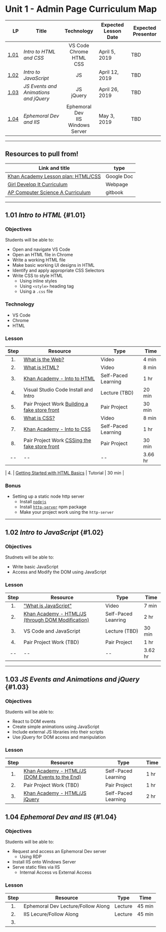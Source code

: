# Unit 1 - Admin Page Curriculum Map

| LP | Title | Technology | Expected Lesson Date | Expected Presentor |
|---:|---|:---:|---|---|
| [1.01](#1.01) | _Intro to HTML and CSS_ | VS Code<br>Chrome<br>HTML<br>CSS | April 5, 2019 | TBD |
| [1.02](#1.02) | _Intro to JavaScript_ | JS | April 12, 2019 | TBD |
| [1.03](#1.03) | _JS Events and Animations and jQuery_ | JS<br>jQuery | April 26, 2019 | TBD |
| [1.04](#1.04) | _Ephemoral Dev and IIS_ | Ephemoral Dev<br>IIS<br>Windows Server | May 3, 2019 | TBD

---

## Resources to pull from!
|Link and title | type |
|---|---|
| [Khan Academy Lesson plan: HTML/CSS](https://docs.google.com/document/d/14ST6MmTcp-0cYuldUaBrxfOFsdNWsGq0TqKZqckRlkA/edit) | Google Doc |
| [Girl Develop It Curriculum](https://www.teaching-materials.org/) | Webpage |
| [AP Computer Science A Curriculum](https://tealsk12.gitbook.io/apcsa) | gitbook |


---


## 1.01 _Intro to HTML_ {#1.01}

### Objectives
Students will be able to:
- Open and navigate VS Code
- Open an HTML file in Chrome
- Write a working HTML file
- Make basic working UI designs in HTML
- Identify and apply appropriate CSS Selectors
- Write CSS to style HTML
    - Using inline styles
    - Using `<style>` heading tag
    - Using a `.css` file

### Technology
- VS Code
- Chrome
- HTML

### Lesson

| Step | Resource | Type | Time |
|:----:|----------|------|------|
| 1. | [What is the Web?](https://www.youtube.com/watch?v=O_GWbkXIqEY) | Video | 4 min |
| 2. | [What is HTML?](https://www.youtube.com/watch?v=PORRrz3Y8Vc) | Video | 8 min |
| 3. | [Khan Academy - Into to HTML](https://www.khanacademy.org/computing/computer-programming/html-css/intro-to-html/v/making-webpages-intro) | Self-Paced Learning | 1 hr |
| 4. | Visual Studio Code Install and Intro | Lecture (TBD) | 20 min |
| 5. | Pair Project Work [Building a fake store front](./FakeStoreFrontProject.md) | Pair Project | 30 min |
| 6. | [What is CSS?](https://www.youtube.com/watch?v=Y02yI1OfZjI) | Video  | 8 min |
| 7. | [Khan Academy - Into to CSS](https://www.khanacademy.org/computing/computer-programming/html-css/intro-to-css/pt/css-basics) | Self-Paced Learning | 1 hr |
| 8. | Pair Project Work [CSSing the fake store front](./CSSFakeStoreFrontProject.md) | Pair Project | 30 min |
|--|--|--| 3.66 hr


| 4. | [Getting Started with HTML Basics](https://developer.mozilla.org/en-US/docs/Learn/Getting_started_with_the_web/HTML_basics) | Tutorial | 30 min |


### Bonus
- Setting up a static node http server
    - Install [`nodejs`](https://nodejs.org/en/download/)
    - Install [`http-server`](https://www.npmjs.com/package/http-server) npm package
    - Make your project work using the `http-server`

---

## 1.02 _Intro to JavaScript_ {#1.02}

### Objectives
Studnets will be able to:
- Write basic JavaScript
- Access and Modify the DOM using JavaScript

### Lesson

| Step | Resource | Type | Time |
|:----:|----------|------|------|
| 1. | ["What is JavaScript"](https://www.youtube.com/watch?v=09XmbByy6Sk) | Video | 7 min |
| 2. | [Khan Academy - HTML/JS (through DOM Modification)](https://www.khanacademy.org/computing/computer-programming/html-css-js/html-css-js-intro/v/welcome-to-making-webpages-interactive) | Self-Paced Leanring | 2 hr | 
| 3. | VS Code and JavaScript | Lecture (TBD) | 30 min |
| 4. | Pair Project Work (TBD) | Pair Project | 1 hr | 
| -- | -- | -- | 3.62 hr | 

---

## 1.03 _JS Events and Animations and jQuery_ {#1.03}

### Objectives
Students will be able to:
- React to DOM events
- Create simple animations using JavaScript
- Include external JS libraries into their scripts
- Use jQuery for DOM access and manipulation

### Lesson

| Step | Resource | Type | Time |
|:----:|----------|------|------|
| 1. | [Khan Academy - HTML/JS (DOM Events to the End)](https://www.khanacademy.org/computing/computer-programming/html-css-js/html-js-dom-events/v/making-webpages-interactive-with-events) | Self-Paced Learning | 1 hr | 
| 2. | Pair Project Work (TBD) | Pair Project | 1 hr | 
| 3. | [Khan Academy - HTML/JS jQuery](https://www.khanacademy.org/computing/computer-programming/html-js-jquery) | Self-Paced Learning | 2 hr |

## 1.04 _Ephemoral Dev and IIS_ {#1.04}

### Objectives
Students will be able to:
- Request and access an Ephemoral Dev server
  - Using RDP
- Install IIS onto Windows Server
- Serve static files via IIS
  - Internal Access vs External Access

### Lesson
| Step | Resource | Type | Time |
|:----:|----------|------|------|
| 1. | Ephemoral Dev Lecture/Follow Along | Lecture | 45 min |
| 2. | IIS Lecure/Follow Along | Lecture | 45 min |
| 3. | 